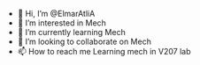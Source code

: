 - 👋 Hi, I’m @ElmarAtliA
- 👀 I’m interested in Mech
- 🌱 I’m currently learning Mech
- 💞️ I’m looking to collaborate on Mech
- 📫 How to reach me Learning mech in V207 lab

<!---
ElmarAtliA/ElmarAtliA is a ✨ special ✨ repository because its `README.md` (this file) appears on your GitHub profile.
You can click the Preview link to take a look at your changes.
--->
